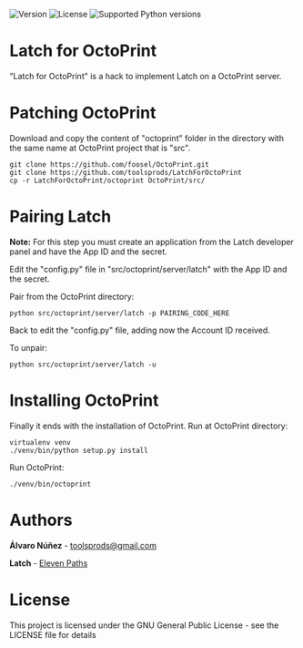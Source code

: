 ![Version](https://img.shields.io/badge/OctoPrint-Latch%20for%20OctoPrint%20v1.0-red.svg?style=flat-square)
![License](https://img.shields.io/badge/license-GNU-green.svg?style=flat-square)
![Supported Python versions](https://img.shields.io/badge/python-2.7-blue.svg?style=flat-square)

# Latch for OctoPrint

"Latch for OctoPrint" is a hack to implement Latch on a OctoPrint server.

Patching OctoPrint
==================

Download and copy the content of "octoprint" folder in the directory with the same name at OctoPrint project that is "src".

```
git clone https://github.com/foosel/OctoPrint.git
git clone https://github.com/toolsprods/LatchForOctoPrint
cp -r LatchForOctoPrint/octoprint OctoPrint/src/
```

Pairing Latch
=============

**Note:** For this step you must create an application from the Latch developer panel and have the App ID and the secret.

Edit the "config.py" file in "src/octoprint/server/latch" with the App ID and the secret.

Pair from the OctoPrint directory:

```
python src/octoprint/server/latch -p PAIRING_CODE_HERE
```

Back to edit the "config.py" file, adding now the Account ID received.

To unpair:

```
python src/octoprint/server/latch -u
```

Installing OctoPrint
====================

Finally it ends with the installation of OctoPrint. Run at OctoPrint directory:

```
virtualenv venv
./venv/bin/python setup.py install
```

Run OctoPrint:

```
./venv/bin/octoprint
```

Authors
=======

**Álvaro Núñez** - <toolsprods@gmail.com>

**Latch** - [Eleven Paths](https://latch.elevenpaths.com)

License
=======

This project is licensed under the GNU General Public License - see the LICENSE file for details